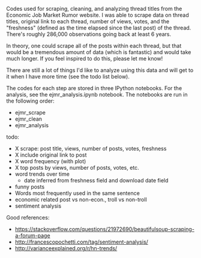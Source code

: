 
Codes used for scraping, cleaning, and analyzing thread titles from the Economic Job Market Rumor website. I was able to scrape data on thread titles, original link to each thread, number of views, votes, and the "freshness" (defined as the time elapsed since the last post) of the thread. There's roughly 286,000 observations going back at least 6 years.

In theory, one could scrape all of the posts within each thread, but that would be a tremendous amount of data (which is fantastic) and would take much longer. If you feel inspired to do this, please let me know!

There are still a lot of things I'd like to analyze using this data and will get to it when I have more time (see the todo list below).

The codes for each step are stored in three IPython notebooks. For the analysis, see the ejmr_analysis.ipynb notebook. The notebooks are run in the following order:

* ejmr_scrape
* ejmr_clean
* ejmr_analysis

todo:
* X scrape: post title, views, number of posts, votes, freshness
* X include original link to post
* X word frequency (with plot)
* X top posts by views, number of posts, votes, etc.
* word trends over time
    - date inferred from freshness field and download date field
* funny posts
* Words most frequently used in the same sentence
* economic related post vs non-econ., troll vs non-troll
* sentiment analysis

Good references:
* https://stackoverflow.com/questions/21972690/beautifulsoup-scraping-a-forum-page
* http://francescopochetti.com/tag/sentiment-analysis/
* http://varianceexplained.org/r/hn-trends/